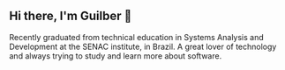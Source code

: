 ## Hi there, I'm Guilber 👋

Recently graduated from technical education in Systems Analysis and Development at the SENAC institute, in Brazil. A great lover of technology and always trying to study and learn more about software.

